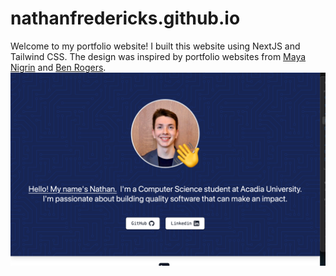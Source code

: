 # nathanfredericks.github.io
Welcome to my portfolio website! I built this website using NextJS and Tailwind CSS. The design was inspired by portfolio websites from [Maya Nigrin](https://mayanigrin.com/) and [Ben Rogers](https://www.benrogers.dev).
![Screenshot](https://raw.githubusercontent.com/nathanfredericks/nathanfredericks.github.io/main/screenshot.png)